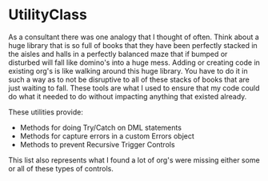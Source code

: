# UtilityClass

As a consultant there was one analogy that I thought of often. Think about a huge library that is so full of books that they have been perfectly stacked in the aisles and halls in a perfectly balanced maze that if bumped or disturbed will fall like domino's into a huge mess. Adding or creating code in existing org's is like walking around this huge library. You have to do it in such a way as to not be disruptive to all of these stacks of books that are just waiting to fall. These tools are what I used to ensure that my code could do what it needed to do without impacting anything that existed already.

These utilities provide:

- Methods for doing Try/Catch on DML statements
- Methods for capture errors in a custom Errors object
- Methods to prevent Recursive Trigger Controls

This list also represents what I found a lot of org's were missing either some or all of these types of controls.
